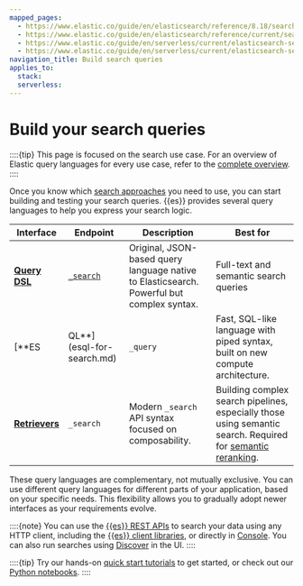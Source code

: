 ```yaml
---
mapped_pages:
  - https://www.elastic.co/guide/en/elasticsearch/reference/8.18/search-with-elasticsearch.html
  - https://www.elastic.co/guide/en/elasticsearch/reference/current/search-your-data.html
  - https://www.elastic.co/guide/en/serverless/current/elasticsearch-search-your-data.html
  - https://www.elastic.co/guide/en/serverless/current/elasticsearch-search-your-data-the-search-api.html
navigation_title: Build search queries
applies_to:
  stack:
  serverless:
---
```


# Build your search queries

::::{tip}
This page is focused on the search use case. For an overview of Elastic query languages for every use case, refer to the [complete overview](/explore-analyze/query-filter/languages.md).
::::

Once you know which [search approaches](search-approaches.md) you need to use, you can start building and testing your search queries. {{es}} provides several query languages to help you express your search logic.

| Interface | Endpoint | Description | Best for |
|-----------|----------|-------------|----------|
| [**Query DSL**](/explore-analyze/query-filter/languages/querydsl.md) | [`_search`](the-search-api.md) | Original, JSON-based query language native to Elasticsearch. Powerful but complex syntax. | Full-text and semantic search queries |
| [**ES|QL**](esql-for-search.md) | `_query` | Fast, SQL-like language with piped syntax, built on new compute architecture. | Filtering, analysis, aggregations |
| [**Retrievers**](retrievers-overview.md) | `_search` | Modern `_search` API syntax focused on composability. | Building complex search pipelines, especially those using semantic search. Required for [semantic reranking](ranking/semantic-reranking.md). |

These query languages are complementary, not mutually exclusive. You can use different query languages for different parts of your application, based on your specific needs. This flexibility allows you to gradually adopt newer interfaces as your requirements evolve.

::::{note}
You can use the [{{es}} REST APIs](https://www.elastic.co/docs/api/doc/elasticsearch) to search your data using any HTTP client, including the [{{es}} client libraries](site-or-app/clients.md), or directly in [Console](/explore-analyze/query-filter/tools/console.md). You can also run searches using [Discover](/explore-analyze/discover.md) in the UI.
::::


::::{tip}
Try our hands-on [quick start tutorials](api-quickstarts.md) to get started, or check out our [Python notebooks](https://github.com/elastic/elasticsearch-labs/tree/main/notebooks#readme).
::::
